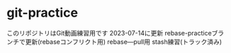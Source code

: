 # git-practice
このリポジトリはGit動画練習用です
2023-07-14に更新
rebase-practiceブランチで更新(rebaseコンフリクト用)
rebase—pull用
stash練習(トラック済み)